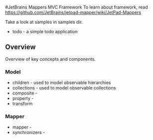 #JetBrains Mappers MVC Framework
To learn about framework, read https://github.com/JetBrains/jetpad-mapper/wiki/JetPad-Mappers

Take a look at samples in samples dir.
* todo - a simple todo application


## Overview
Overview of key concepts and components.

### Model

* children - used to model observable hierarchies
* collections - used to model observable collections
* composite - 
* property - 
* transform

### Mapper

* mapper - 
* synchronizers - 
